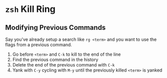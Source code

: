 # `zsh` Kill Ring

## Modifying Previous Commands

Say you've already setup a search like `rg <term>` and you want to use the flags from a previous command.

1. Go before `<term>` and `C-k` to kill to the end of the line
2. Find the previous command in the history
3. Delete the end of the previous command with `C-k`
4. Yank with `C-y` cycling with `M-y` until the previously killed `<term>` is yanked
